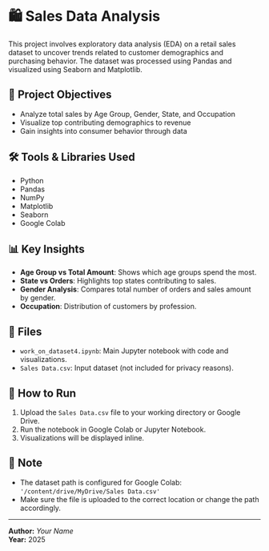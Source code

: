 
# 🛍️ Sales Data Analysis

This project involves exploratory data analysis (EDA) on a retail sales dataset to uncover trends related to customer demographics and purchasing behavior. The dataset was processed using Pandas and visualized using Seaborn and Matplotlib.

## 📌 Project Objectives

- Analyze total sales by Age Group, Gender, State, and Occupation
- Visualize top contributing demographics to revenue
- Gain insights into consumer behavior through data

## 🛠️ Tools & Libraries Used

- Python
- Pandas
- NumPy
- Matplotlib
- Seaborn
- Google Colab

## 📊 Key Insights

- **Age Group vs Total Amount**: Shows which age groups spend the most.
- **State vs Orders**: Highlights top states contributing to sales.
- **Gender Analysis**: Compares total number of orders and sales amount by gender.
- **Occupation**: Distribution of customers by profession.

## 📁 Files

- `work_on_dataset4.ipynb`: Main Jupyter notebook with code and visualizations.
- `Sales Data.csv`: Input dataset (not included for privacy reasons).

## 🚀 How to Run

1. Upload the `Sales Data.csv` file to your working directory or Google Drive.
2. Run the notebook in Google Colab or Jupyter Notebook.
3. Visualizations will be displayed inline.

## 📌 Note

- The dataset path is configured for Google Colab: `'/content/drive/MyDrive/Sales Data.csv'`
- Make sure the file is uploaded to the correct location or change the path accordingly.

---

**Author:** *Your Name*  
**Year:** 2025  

